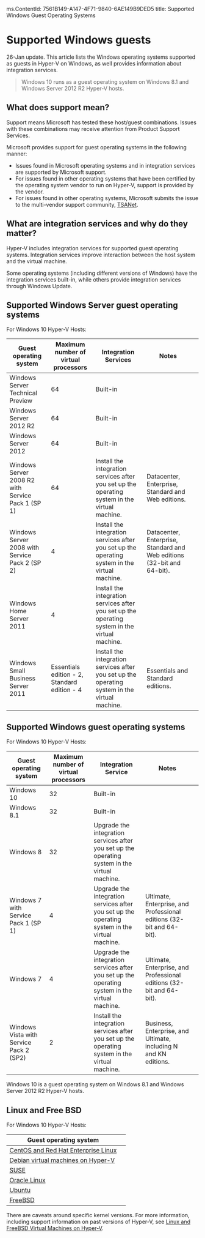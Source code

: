 ms.ContentId: 7561B149-A147-4F71-9840-6AE149B9DED5
title: Supported Windows Guest Operating Systems


# Supported Windows guests 
26-Jan update. This article lists the Windows operating systems supported as guests in Hyper-V on Windows, as well provides information about integration services. 

> Windows 10 runs as a guest operating system on Windows 8.1 and Windows Server 2012 R2 Hyper-V hosts.

## What does support mean? 
Support means Microsoft has tested these host/guest combinations.  Issues with these combinations may receive attention from Product Support Services.
 
Microsoft provides support for guest operating systems in the following manner:
* Issues found in Microsoft operating systems and in integration services are supported by Microsoft support.
* For issues found in other operating systems that have been certified by the operating system vendor to run on Hyper-V, support is provided by the vendor.
* For issues found in other operating systems, Microsoft submits the issue to the multi-vendor support community, <bpt id="p0">[</bpt>TSANet<ept id="p1">](http://www.tsanet.org/)</ept>.

## What are integration services and why do they matter?
Hyper-V includes integration services for supported guest operating systems.  Integration services improve interaction between the host system and the virtual machine.  

Some operating systems (including different versions of Windows) have the integration services built-in, while others provide integration services through Windows Update.

## Supported Windows Server guest operating systems

For Windows 10 Hyper-V Hosts:


 |  Guest operating system              |  Maximum number of virtual processors     |  Integration Services     |  Notes    |       | 
 | -----                                | -----                                     | -----                     | -----     | ----- |
 |  Windows Server Technical Preview    | 64                                        | Built-in |                |           |       |
 |  Windows Server 2012 R2              | 64                                        | Built-in |                |           |       |
 |  Windows Server 2012                 | 64                                        | Built-in |                |           |       | 
 |  Windows Server 2008 R2 with Service Pack 1 (SP 1)   | 64                            | Install the integration services after you set up the operating system in the virtual machine.                                                                        | Datacenter, Enterprise, Standard and Web editions.                                                                                                              |       | 
 |  Windows Server 2008 with Service Pack 2 (SP 2)      | 4                         | Install the integration services after you set up the operating system in the virtual machine.                                                                                | Datacenter, Enterprise, Standard and Web editions (32-bit and 64-bit).                                                                                          |        | 
 |  Windows Home Server 2011            | 4                                         | Install the integration services after you set up the operating system in the virtual machine.                                                                                             |       | 
 |  Windows Small Business Server 2011  |  Essentials edition - 2, Standard edition - 4  |  Install the integration services after you set up the operating system in the virtual machine.                                                                        |  Essentials and Standard editions.                                                                                                                  |        | 
 
 
## Supported Windows guest operating systems

For Windows 10 Hyper-V Hosts:

 |  Guest operating system |  Maximum number of virtual processors |  Integration Service  |  Notes  |  |
 | ----- | ----- | ----- | ----- | ----- |
 | Windows 10 | 32 | Built-in |  |  |
 | Windows 8.1 | 32 | Built-in |  |     |
 | Windows 8 | 32 | Upgrade the integration services after you set up the operating system in the virtual machine. |     |  |
 | Windows 7 with Service Pack 1 (SP 1) | 4 | Upgrade the integration services after you set up the operating system in the virtual machine. | Ultimate, Enterprise, and Professional editions (32-bit and 64-bit). |   |
 | Windows 7 | 4 | Upgrade the integration services after you set up the operating system in the virtual machine. | Ultimate, Enterprise, and Professional editions (32-bit and 64-bit). |  |
 | Windows Vista with Service Pack 2 (SP2) | 2 | Install the integration services after you set up the operating system in the virtual machine. | Business, Enterprise, and Ultimate, including N and KN editions. |    |
 
 Windows 10 is a guest operating system on Windows 8.1 and Windows Server 2012 R2 Hyper-V hosts.

## Linux and Free BSD

For Windows 10 Hyper-V Hosts:

| Guest operating system |  |
| -----|------|
| <bpt id="p2">[</bpt>CentOS and Red Hat Enterprise Linux <ept id="p3">](https://technet.microsoft.com/library/dn531026.aspx)</ept> | |
| <bpt id="p4">[</bpt>Debian virtual machines on Hyper-V<ept id="p5">](https://technet.microsoft.com/library/dn614985.aspx)</ept> | |
| <bpt id="p6">[</bpt>SUSE<ept id="p7">](https://technet.microsoft.com/en-us/library/dn531027.aspx)</ept> | |
| <bpt id="p8">[</bpt>Oracle Linux<ept id="p9">](https://technet.microsoft.com/en-us/library/dn609828.aspx)</ept>  | |
| <bpt id="p10">[</bpt>Ubuntu<ept id="p11">](https://technet.microsoft.com/en-us/library/dn531029.aspx)</ept> | |
| <bpt id="p12">[</bpt>FreeBSD<ept id="p13">](https://technet.microsoft.com/library/dn848318.aspx)</ept> | |

There are caveats around specific kernel versions. For more information, including support information on past versions of Hyper-V, see <bpt id="p14">[</bpt>Linux and FreeBSD Virtual Machines on Hyper-V<ept id="p15">](https://technet.microsoft.com/library/dn531030.aspx)</ept>.
<!--HONumber=Jan16_HO4-->
